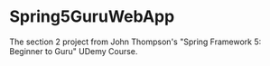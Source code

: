 # Spring5GuruWebApp
The section 2 project from John Thompson's "Spring Framework 5: Beginner to Guru" UDemy Course.
